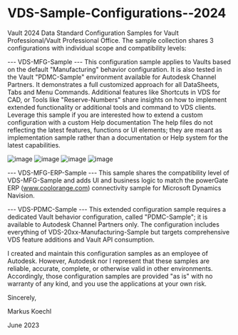 # VDS-Sample-Configurations--2024

Vault 2024 Data Standard Configuration Samples for Vault Professional/Vault Professional Office.
The sample collection shares 3 configurations with individual scope and compatibility levels:

--- VDS-MFG-Sample --- This configuration sample applies to Vaults based on the default "Manufacturing" behavior configuration. It is also tested in the Vault "PDMC-Sample" environment available for Autodesk Channel Partners. It demonstrates a full customized approach for all DataSheets, Tabs and Menu Commands. Additional features like Shortcuts in VDS for CAD, or Tools like "Reserve-Numbers" share insights on how to implement extended functionality or additional tools and command to VDS clients. Leverage this sample if you are interested how to extend a custom configuration with a custom Help documentation The help files do not reflecting the latest features, functions or UI elements; they are meant as implementation sample rather than a documentation or Help system for the latest capabilities.

![image](https://user-images.githubusercontent.com/19150039/173341345-4fa4d993-b547-469a-bfd6-6dc08add2994.png)
![image](https://user-images.githubusercontent.com/19150039/173341365-7b47794c-92b7-4987-a010-b40f0717c890.png)
![image](https://user-images.githubusercontent.com/19150039/173341384-f3fe33e6-ea0e-4174-a1ab-59c55392f697.png)
![image](https://user-images.githubusercontent.com/19150039/173341395-4aca9ba2-958f-4a22-8e3b-b9e32cc89e6e.png)

--- VDS-MFG-ERP-Sample --- This sample shares the compatibility level of VDS-MFG-Sample and adds UI and business logic to match the powerGate ERP (www.coolorange.com) connectivity sample for Microsoft Dynamics Navision.

--- VDS-PDMC-Sample --- This extended configuration sample requires a dedicated Vault behavior configuration, called "PDMC-Sample"; it is available to Autodesk Channel Partners only. The configuration includes everything of VDS-20xx-Manufacturing-Sample but targets comprehensive VDS feature additions and Vault API consumption.


I created and maintain this configuration samples as an employee of Autodesk. However, Autodesk nor I represent that these samples are reliable, accurate, complete, or otherwise valid in other environments. Accordingly, those configuration samples are provided "as is" with no warranty of any kind, and you use the applications at your own risk.

Sincerely,

Markus Koechl

June 2023

